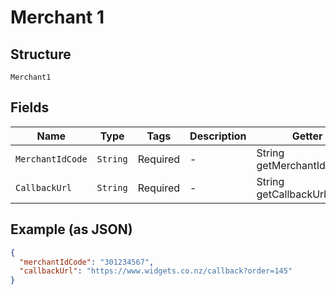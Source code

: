 
# Merchant 1

## Structure

`Merchant1`

## Fields

| Name | Type | Tags | Description | Getter | Setter |
|  --- | --- | --- | --- | --- | --- |
| `MerchantIdCode` | `String` | Required | - | String getMerchantIdCode() | setMerchantIdCode(String merchantIdCode) |
| `CallbackUrl` | `String` | Required | - | String getCallbackUrl() | setCallbackUrl(String callbackUrl) |

## Example (as JSON)

```json
{
  "merchantIdCode": "301234567",
  "callbackUrl": "https://www.widgets.co.nz/callback?order=145"
}
```

